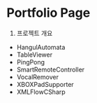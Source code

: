 Portfolio Page
============
1. 프로젝트 개요
* HangulAutomata
* TableViewer
* PingPong
* SmartRemoteController
* VocalRemover
* XBOXPadSupporter
* XMLFlowCSharp